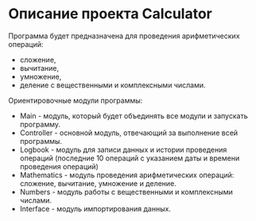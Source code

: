 # Описание проекта Calculator

Программа будет предназначена для проведения арифметических операций:
* сложение,
* вычитание, 
* умножение, 
* деление 
с вещественными и комплексными числами.

Ориентировочные модули программы:
* Main - модуль, который будет объединять все модули и запускать программу.
* Controller - основной модуль, отвечающий за выполнение всей программы.
* Logbook - модуль для записи данных и истории проведения операций (последние 10 операций
  с указанием даты и времени проведения операций)
* Mathematics - модуль проведения арифметических операций: сложение, вычитание, умножение и деление.
* Numbers - модуль работы с вещественными и комплексными числами.
* Interface - модуль импортирования данных.

